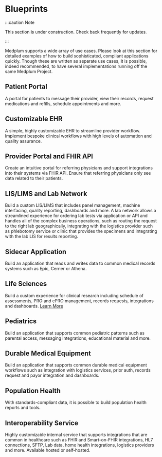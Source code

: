 # Blueprints

:::caution Note

This section is under construction. Check back frequently for updates.

:::

Medplum supports a wide array of use cases. Please look at this section for detailed examples of how to build sophisticated, compliant applications quickly. Though these are written as separate use cases, it is possible, indeed recommended, to have several implementations running off the same Medplum Project.

## Patient Portal

A portal for patients to message their provider, view their records, request medications and refills, schedule appointments and more.

## Customizable EHR

A simple, highly customizable EHR to streamline provider workflow. Implement bespoke clinical workflows with high levels of automation and quality assurance.

## Provider Portal and FHIR API

Create an intuitive portal for referring physicians and support integrations into their systems via FHIR API. Ensure that referring physicians only see data related to their patients.

## LIS/LIMS and Lab Network

Build a custom LIS/LIMS that includes panel management, machine interfacing, quality reporting, dashboards and more. A lab network allows a streamlined experience for ordering lab tests via application or API and handles all of the complex business operations, such as routing the request to the right lab geographically, integrating with the logistics provider such as phlebotomy service or clinic that provides the specimens and integrating with the lab LIS for results reporting.

## Sidecar Application

Build an application that reads and writes data to common medical records systems such as Epic, Cerner or Athena.

## Life Sciences

Build a custom experience for clinical research including schedule of assessments, PRO and ePRO management, records requests, integrations and dashboards. [Learn More](/blueprints/life-sciences)

## Pediatrics

Build an application that supports common pediatric patterns such as parental access, messaging integrations, educational material and more.

## Durable Medical Equipment

Build an application that supports common durable medical equipment workflows such as integration with logistics services, prior auth, records request and payor integration and dashboards.

## Population Health

With standards-compliant data, it is possible to build population health reports and tools.

## Interoperability Service

Highly customizable internal service that supports integrations that are common in healthcare such as FHIR and Smart-on-FHIR integrations, HL7 connections, SFTP, Lab data, home health integrations, logistics providers and more. Available hosted or self-hosted.
